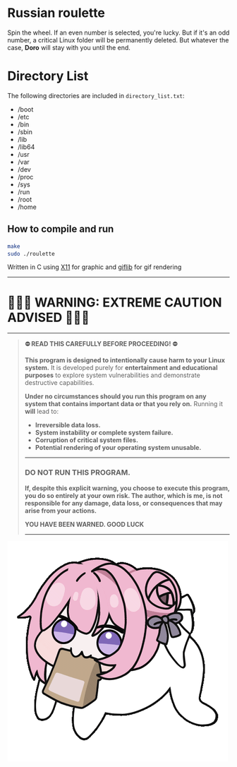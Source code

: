 # Russian roulette
Spin the wheel. If an even number is selected, you're lucky. But if it's an odd number, a critical Linux folder will be permanently deleted. But whatever the case, __Doro__ will stay with you until the end.

# Directory List

The following directories are included in `directory_list.txt`:

- /boot
- /etc
- /bin
- /sbin
- /lib
- /lib64
- /usr
- /var
- /dev
- /proc
- /sys
- /run
- /root
- /home

## How to compile and run
```bash
make
sudo ./roulette
```
Written in C using [X11](https://www.x.org/releases/X11R7.6/doc/libX11/specs/libX11/libX11.html) for graphic and [giflib](https://giflib.sourceforge.net/) for gif rendering

---
# 🚨🚨🚨 WARNING: EXTREME CAUTION ADVISED 🚨🚨🚨
---

> **⛔️ READ THIS CAREFULLY BEFORE PROCEEDING! ⛔️**
>
> **This program is designed to intentionally cause harm to your Linux system.** It is developed purely for **entertainment and educational purposes** to explore system vulnerabilities and demonstrate destructive capabilities.
>
> **Under no circumstances should you run this program on any system that contains important data or that you rely on.** Running it **will** lead to:
>
> * **Irreversible data loss.**
> * **System instability or complete system failure.**
> * **Corruption of critical system files.**
> * **Potential rendering of your operating system unusable.**
>
> ---
>
> ### **DO NOT RUN THIS PROGRAM.**
>
> **If, despite this explicit warning, you choose to execute this program, you do so entirely at your own risk. The author, which is me, is not responsible for any damage, data loss, or consequences that may arise from your actions.**
>
> **YOU HAVE BEEN WARNED. GOOD LUCK**
>
> ---
![Spin the wheel!!!](doro.gif)